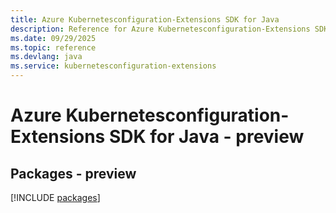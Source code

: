 ```yaml
---
title: Azure Kubernetesconfiguration-Extensions SDK for Java
description: Reference for Azure Kubernetesconfiguration-Extensions SDK for Java
ms.date: 09/29/2025
ms.topic: reference
ms.devlang: java
ms.service: kubernetesconfiguration-extensions
---
```

# Azure Kubernetesconfiguration-Extensions SDK for Java - preview
## Packages - preview
[!INCLUDE [packages](kubernetesconfiguration-extensions-index.md)]